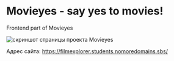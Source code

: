 # Movieyes - say yes to movies!

Frontend part of Movieyes

<image src="/MoviesExplorer.jpg" alt="скриншот страницы проекта Movieyes">

Адрес сайта: 
https://filmexplorer.students.nomoredomains.sbs/
